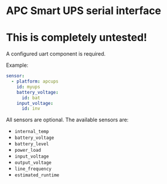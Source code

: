 # APC Smart UPS serial interface
# This is completely untested!

A configured uart component is required.

Example:
```yaml
sensor:
  - platform: apcups
    id: myups
    battery_voltage:
      id: bat
    input_voltage:
      id: inv
```

All sensors are optional.  The available sensors are:
- `internal_temp`
- `battery_voltage`
- `battery_level`
- `power_load`
- `input_voltage`
- `output_voltage`
- `line_frequency`
- `estimated_runtime`

